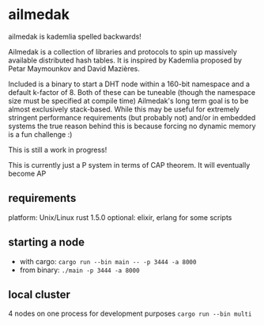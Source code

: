 # ailmedak
ailmedak is kademlia spelled backwards!

Ailmedak is a collection of libraries and protocols to spin up massively available distributed hash tables. It is inspired by Kademlia proposed by Petar Maymounkov and  David Mazières.

Included is a binary to start a DHT node within a 160-bit namespace and a default k-factor of 8. Both of these can be tuneable (though the namespace size must be specified at compile time)
Ailmedak's long term goal is to be almost exclusively stack-based. While this may be useful for extremely stringent performance requirements (but probably not) and/or in embedded systems the true reason behind this is because forcing no dynamic memory is a fun challenge :)

This is still a work in progress!

This is currently just a P system in terms of CAP theorem. It will eventually become AP

## requirements
platform: Unix/Linux
rust 1.5.0
optional: elixir, erlang for some scripts

## starting a node
- with cargo:
  ```cargo run --bin main -- -p 3444 -a 8000```
- from binary:
  ```./main -p 3444 -a 8000```

## local cluster
4 nodes on one process for development purposes
```cargo run --bin multi```

